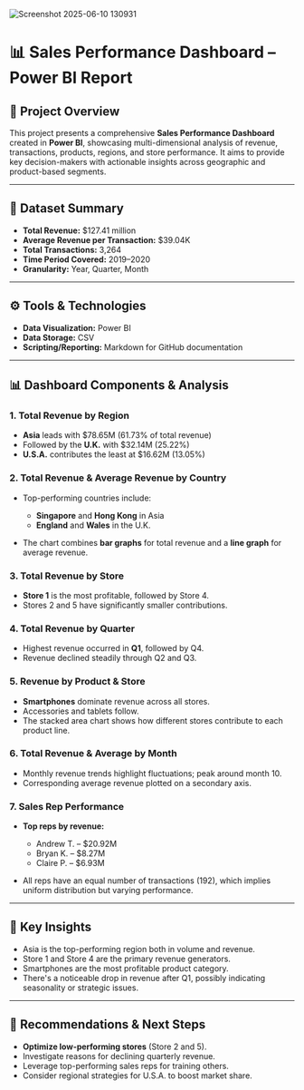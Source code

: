 ![Screenshot 2025-06-10 130931](https://github.com/user-attachments/assets/aec0cb14-59d9-4793-8578-8de020e04b47)


# 📊 Sales Performance Dashboard – Power BI Report

## 📁 Project Overview

This project presents a comprehensive **Sales Performance Dashboard** created in **Power BI**, showcasing multi-dimensional analysis of revenue, transactions, products, regions, and store performance. It aims to provide key decision-makers with actionable insights across geographic and product-based segments.

---

## 🧾 Dataset Summary

* **Total Revenue:** \$127.41 million
* **Average Revenue per Transaction:** \$39.04K
* **Total Transactions:** 3,264
* **Time Period Covered:** 2019–2020
* **Granularity:** Year, Quarter, Month

---

## ⚙️ Tools & Technologies

* **Data Visualization:** Power BI
* **Data Storage:** CSV
* **Scripting/Reporting:** Markdown for GitHub documentation

---

## 📊 Dashboard Components & Analysis

### 1. **Total Revenue by Region**

* **Asia** leads with \$78.65M (61.73% of total revenue)
* Followed by the **U.K.** with \$32.14M (25.22%)
* **U.S.A.** contributes the least at \$16.62M (13.05%)

### 2. **Total Revenue & Average Revenue by Country**

* Top-performing countries include:

  * **Singapore** and **Hong Kong** in Asia
  * **England** and **Wales** in the U.K.
* The chart combines **bar graphs** for total revenue and a **line graph** for average revenue.

### 3. **Total Revenue by Store**

* **Store 1** is the most profitable, followed by Store 4.
* Stores 2 and 5 have significantly smaller contributions.

### 4. **Total Revenue by Quarter**

* Highest revenue occurred in **Q1**, followed by Q4.
* Revenue declined steadily through Q2 and Q3.

### 5. **Revenue by Product & Store**

* **Smartphones** dominate revenue across all stores.
* Accessories and tablets follow.
* The stacked area chart shows how different stores contribute to each product line.

### 6. **Total Revenue & Average by Month**

* Monthly revenue trends highlight fluctuations; peak around month 10.
* Corresponding average revenue plotted on a secondary axis.

### 7. **Sales Rep Performance**

* **Top reps by revenue:**

  * Andrew T. – \$20.92M
  * Bryan K. – \$8.27M
  * Claire P. – \$6.93M
* All reps have an equal number of transactions (192), which implies uniform distribution but varying performance.

---

## 📌 Key Insights

* Asia is the top-performing region both in volume and revenue.
* Store 1 and Store 4 are the primary revenue generators.
* Smartphones are the most profitable product category.
* There's a noticeable drop in revenue after Q1, possibly indicating seasonality or strategic issues.

---

## 🔁 Recommendations & Next Steps

* **Optimize low-performing stores** (Store 2 and 5).
* Investigate reasons for declining quarterly revenue.
* Leverage top-performing sales reps for training others.
* Consider regional strategies for U.S.A. to boost market share.
